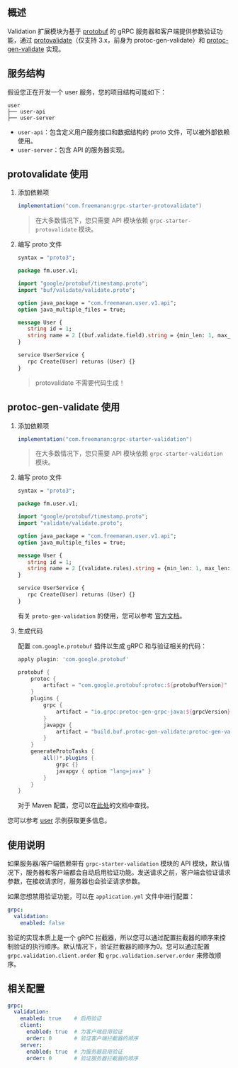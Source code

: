 ## 概述

Validation 扩展模块为基于 [protobuf](https://developers.google.com/protocol-buffers) 的 gRPC
服务器和客户端提供参数验证功能，通过 [protovalidate](https://github.com/bufbuild/protovalidate-java)（仅支持 3.x，前身为
protoc-gen-validate）和 [protoc-gen-validate](https://github.com/bufbuild/protoc-gen-validate) 实现。

## 服务结构

假设您正在开发一个 user 服务，您的项目结构可能如下：

```text
user
├── user-api
├── user-server
```

- `user-api`：包含定义用户服务接口和数据结构的 proto 文件，可以被外部依赖使用。
- `user-server`：包含 API 的服务器实现。

## protovalidate 使用

1. 添加依赖项

    ```groovy
    implementation("com.freemanan:grpc-starter-protovalidate")
    ```

   > 在大多数情况下，您只需要 API 模块依赖 `grpc-starter-protovalidate` 模块。

2. 编写 proto 文件

   ```protobuf
   syntax = "proto3";
   
   package fm.user.v1;
   
   import "google/protobuf/timestamp.proto";
   import "buf/validate/validate.proto";
   
   option java_package = "com.freemanan.user.v1.api";
   option java_multiple_files = true;
   
   message User {
      string id = 1;
      string name = 2 [(buf.validate.field).string = {min_len: 1, max_len: 100}];
   }
   
   service UserService {
      rpc Create(User) returns (User) {}
   }
   ```

   > protovalidate 不需要代码生成！

## protoc-gen-validate 使用

1. 添加依赖项

    ```groovy
    implementation("com.freemanan:grpc-starter-validation")
    ```

   > 在大多数情况下，您只需要 API 模块依赖 `grpc-starter-validation` 模块。

2. 编写 proto 文件

   ```protobuf
   syntax = "proto3";
   
   package fm.user.v1;
   
   import "google/protobuf/timestamp.proto";
   import "validate/validate.proto";
   
   option java_package = "com.freemanan.user.v1.api";
   option java_multiple_files = true;
   
   message User {
      string id = 1;
      string name = 2 [(validate.rules).string = {min_len: 1, max_len: 100}];
   }
   
   service UserService {
      rpc Create(User) returns (User) {}
   }
   ```

   有关 `proto-gen-validation` 的使用，您可以参考 [官方文档](https://github.com/bufbuild/protoc-gen-validate)。

3. 生成代码

   配置 `com.google.protobuf` 插件以生成 gRPC 和与验证相关的代码：

   ```groovy
   apply plugin: 'com.google.protobuf'
   
   protobuf {
       protoc {
           artifact = "com.google.protobuf:protoc:${protobufVersion}"
       }
       plugins {
           grpc {
               artifact = "io.grpc:protoc-gen-grpc-java:${grpcVersion}"
           }
           javapgv {
               artifact = "build.buf.protoc-gen-validate:protoc-gen-validate:${pgvVersion}"
           }
       }
       generateProtoTasks {
           all()*.plugins {
               grpc {}
               javapgv { option "lang=java" }
           }
       }
   }
   ```

   对于 Maven 配置，您可以在[此处](https://github.com/bufbuild/protoc-gen-validate#java)的文档中查找。

您可以参考 [user](https://github.com/DanielLiu1123/grpc-starter/tree/main/examples/user) 示例获取更多信息。

## 使用说明

如果服务器/客户端依赖带有 `grpc-starter-validation` 模块的 API
模块，默认情况下，服务器和客户端都会自动启用验证功能。发送请求之前，客户端会验证请求参数，在接收请求时，服务器也会验证请求参数。

如果您想禁用验证功能，可以在 `application.yml` 文件中进行配置：

```yaml
grpc:
  validation:
    enabled: false
```

验证的实现本质上是一个 gRPC
拦截器，所以您可以通过配置拦截器的顺序来控制验证的执行顺序。默认情况下，验证拦截器的顺序为0。您可以通过配置 `grpc.validation.client.order`
和 `grpc.validation.server.order` 来修改顺序。

## 相关配置

```yaml
grpc:
  validation:
    enabled: true    # 启用验证
    client:
      enabled: true  # 为客户端启用验证
      order: 0       # 验证客户端拦截器的顺序
    server:
      enabled: true  # 为服务器启用验证
      order: 0       # 验证服务器拦截器的顺序
```